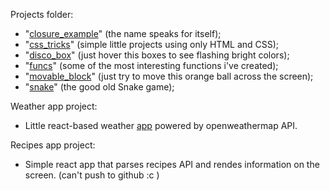 Projects folder:
- "[closure_example](http:frogrider.github.io/projects/closure_example)" (the name speaks for itself);
- "[css_tricks](http:frogrider.github.io/projects/css_tricks)" (simple little projects using only HTML and CSS);
- "[disco_box](http:frogrider.github.io/projects/disco_box)" (just hover this boxes to see flashing bright colors);
- "[funcs](http:frogrider.github.io/projects/funcs)" (some of the most interesting functions i've created);
- "[movable_block](http:frogrider.github.io/projects/movable_block)" (just try to move this orange ball across the screen);
- "[snake](http:frogrider.github.io/projects/snake)" (the good old Snake game);

Weather app project:
- Little react-based weather [app](http:frogrider.github.io/weather_app) powered by openweathermap API.

Recipes app project:
-  Simple react app that parses recipes API and rendes information on the screen. (can't push to github :c )

